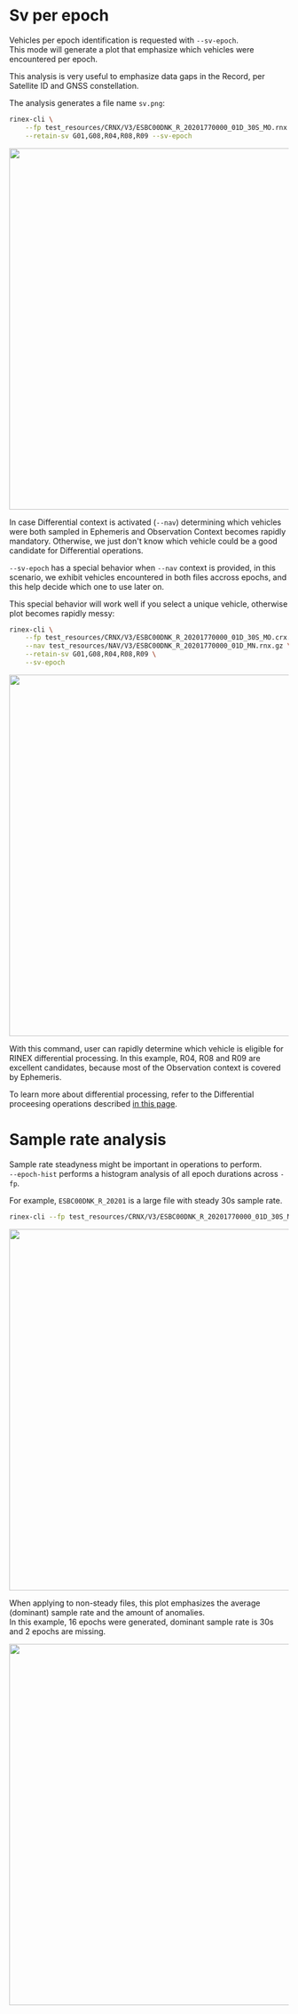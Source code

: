 Sv per epoch
============

Vehicles per epoch identification is requested with `--sv-epoch`.  
This mode will generate a plot that emphasize which vehicles
were encountered per epoch.

This analysis is very useful to emphasize data gaps in the Record,
per Satellite ID and GNSS constellation.

The analysis generates a file name `sv.png`:

```bash
rinex-cli \
    --fp test_resources/CRNX/V3/ESBC00DNK_R_20201770000_01D_30S_MO.rnx \
    --retain-sv G01,G08,R04,R08,R09 --sv-epoch
```

<img align="center" width="650" src="https://github.com/gwbres/rinex/blob/main/doc/plots/sv_esbc00dnk.png">


In case Differential context is activated (`--nav`) determining
which vehicles were both sampled in
Ephemeris and Observation Context becomes rapidly mandatory.
Otherwise, we just don't know which vehicle could be a good candidate
for Differential operations.

`--sv-epoch` has a special behavior when `--nav` context is provided,
in this scenario, we exhibit vehicles encountered in both files
accross epochs, and this help decide which one to use later on.

This special behavior will work well if you select a unique vehicle,
otherwise plot becomes rapidly messy:

```bash
rinex-cli \
    --fp test_resources/CRNX/V3/ESBC00DNK_R_20201770000_01D_30S_MO.crx.gz \
    --nav test_resources/NAV/V3/ESBC00DNK_R_20201770000_01D_MN.rnx.gz \
    --retain-sv G01,G08,R04,R08,R09 \
    --sv-epoch
```

<img align="center" width="650" src="https://github.com/gwbres/rinex/blob/main/doc/plots/sv_diff_esbc00dnk.png">

With this command, user can rapidly determine which vehicle is eligible for
RINEX differential processing. In this example, R04, R08 and R09 are excellent candidates,
because most of the Observation context is covered by Ephemeris.

To learn more about differential processing, refer to the 
Differential proceesing operations described
[in this page](https://github.com/gwbres/rinex/blob/main/rinex-cli/doc/processing.md).

Sample rate analysis
====================

Sample rate steadyness might be important in operations to perform.  
`--epoch-hist` performs a histogram analysis of all epoch durations across `-fp`.  

For example, `ESBC00DNK_R_20201` is a large file with steady 30s sample rate.

```bash
rinex-cli --fp test_resources/CRNX/V3/ESBC00DNK_R_20201770000_01D_30S_MO.crx.gz --epoch-hist
```

<img align="center" width="650" src="https://github.com/gwbres/rinex/blob/main/doc/plots/esbc00dnk_hist.png">

When applying to non-steady files, this plot emphasizes the average (dominant) sample rate and the amount of anomalies.   
In this example, 16 epochs were generated, dominant sample rate is 30s and 2 epochs are missing.

<img align="center" width="650" src="https://github.com/gwbres/rinex/blob/main/doc/plots/hist2.png">
